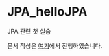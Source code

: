 # JPA_helloJPA
JPA 관련 첫 실습

문서 작성은 [여기](https://github.com/dkyou7/TIL/tree/master/%EC%9E%90%EB%B0%94)에서 진행하였습니다.
